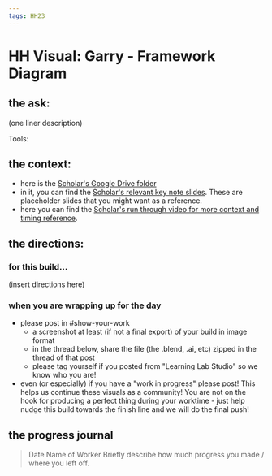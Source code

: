 ```yaml
---
tags: HH23
---
```


# HH Visual: Garry - Framework Diagram
## the ask:
(one liner description)

Tools: 



## the context:
* here is the [Scholar's Google Drive folder](https://drive.google.com/drive/folders/1XnIFsE8oExRPRvjvuA6ASudSNj7cyw69)
* in it, you can find the [Scholar's relevant key note slides](https://drive.google.com/drive/folders/1lVFTdx6dpjhHjXLoIfsKhUClraP02yx5). These are placeholder slides that you might want as a reference.
* here you can find the [Scholar's run through video for more context and timing reference](https://drive.google.com/file/d/16Mc4eL1WJbudDnzaEWzv9ubheb-J_pRw/view?usp=sharing).


## the directions:
### for this build...
(insert directions here)

### when you are wrapping up for the day
* please post in #show-your-work
    * a screenshot at least (if not a final export) of your build in image format
    * in the thread below, share the file (the .blend, .ai, etc) zipped in the thread of that post
    * please tag yourself if you posted from "Learning Lab Studio" so we know who you are!
* even (or especially) if you have a "work in progress" please post! This helps us continue these visuals as a community! You are not on the hook for producing a perfect thing during your worktime - just help nudge this build towards the finish line and we will do the final push!


## the progress journal
> Date
> Name of Worker
> Briefly describe how much progress you made / where you left off.







